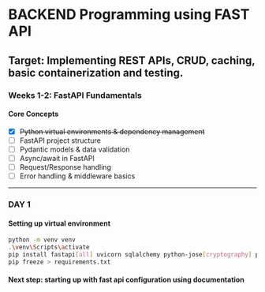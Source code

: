 # BACKEND Programming using FAST API

## Target: Implementing REST APIs, CRUD, caching, basic containerization and testing.

### Weeks 1-2: FastAPI Fundamentals
#### Core Concepts
- [X] ~~Python virtual environments & dependency management~~
- [ ] FastAPI project structure
- [ ] Pydantic models & data validation
- [ ] Async/await in FastAPI
- [ ] Request/Response handling
- [ ] Error handling & middleware basics
---
### DAY 1

#### Setting up virtual environment
```bash
python -m venv venv
.\venv\Scripts\activate
pip install fastapi[all] uvicorn sqlalchemy python-jose[cryptography] passlib[bcrypt]
pip freeze > requirements.txt
```

#### Next step: starting up with fast api configuration using documentation
